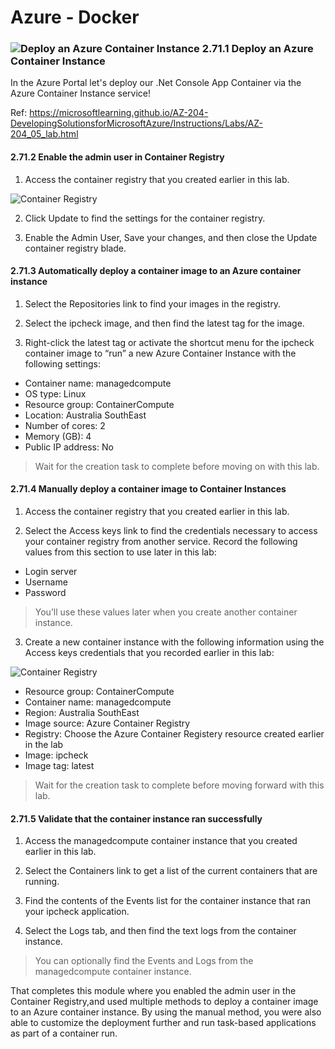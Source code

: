 # Azure - Docker

### ![Deploy an Azure Container Instance][activity] 2.71.1 Deploy an Azure Container Instance

In the Azure Portal let's deploy our .Net Console App Container via the Azure Container Instance service!

Ref: https://microsoftlearning.github.io/AZ-204-DevelopingSolutionsforMicrosoftAzure/Instructions/Labs/AZ-204_05_lab.html

#### 2.71.2 Enable the admin user in Container Registry

1. Access the container registry that you created earlier in this lab.

![Container Registry](../images/container-registry.png)

2. Click Update to find the settings for the container registry.

3. Enable the Admin User, Save your changes, and then close the Update container registry blade.

#### 2.71.3 Automatically deploy a container image to an Azure container instance

1. Select the Repositories link to find your images in the registry.

1. Select the ipcheck image, and then find the latest tag for the image.

1. Right-click the latest tag or activate the shortcut menu for the ipcheck container image to “run” a new Azure Container Instance with the following settings:

* Container name: managedcompute
* OS type: Linux
* Resource group: ContainerCompute
* Location: Australia SouthEast
* Number of cores: 2
* Memory (GB): 4
* Public IP address: No

> Wait for the creation task to complete before moving on with this lab.

#### 2.71.4 Manually deploy a container image to Container Instances

1. Access the container registry that you created earlier in this lab.

1. Select the Access keys link to find the credentials necessary to access your container registry from another service. Record the following values from this section to use later in this lab:

* Login server
* Username
* Password

> You’ll use these values later when you create another container instance.

3. Create a new container instance with the following information using the Access keys credentials that you recorded earlier in this lab:

![Container Registry](../images/container-instance.png)

* Resource group: ContainerCompute
* Container name: managedcompute
* Region: Australia SouthEast
* Image source: Azure Container Registry
* Registry: Choose the Azure Container Registery resource created earlier in the lab
* Image: ipcheck
* Image tag: latest

> Wait for the creation task to complete before moving forward with this lab.

#### 2.71.5 Validate that the container instance ran successfully

1. Access the managedcompute container instance that you created earlier in this lab.

1. Select the Containers link to get a list of the current containers that are running.

1. Find the contents of the Events list for the container instance that ran your ipcheck application.

1. Select the Logs tab, and then find the text logs from the container instance.

> You can optionally find the Events and Logs from the managedcompute container instance.

That completes this module where you enabled the admin user in the Container Registry,and used multiple methods to deploy a container image to an Azure container instance. By using the manual method, you were also able to customize the deployment further and run task-based applications as part of a container run.

[activity]: ../icons/activity.png "Workshop Activity!"
[discussion]: ../icons/discussion.png "Team Discussion!"
[reading]: ../icons/reading.png "Further Reading!"

